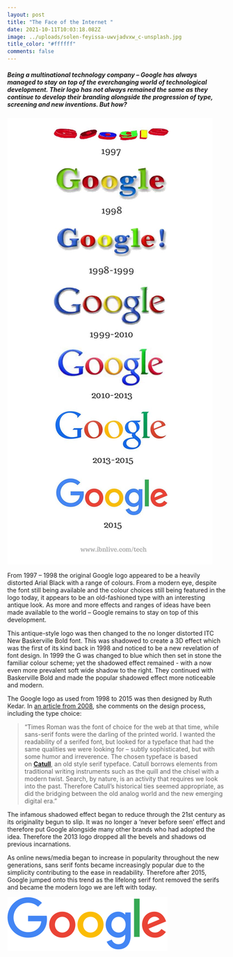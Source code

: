 ```yaml
---
layout: post
title: "The Face of the Internet "
date: 2021-10-11T10:03:18.082Z
image: ../uploads/solen-feyissa-uwvjadvxw_c-unsplash.jpg
title_color: "#ffffff"
comments: false
---
```

##### Being a multinational technology company – Google has always managed to stay on top of the everchanging world of technological development. Their logo has not always remained the same as they continue to develop their branding alongside the progression of type, screening and new inventions. But how?

![](../uploads/5ad441eef2582f2f626491297efe6f5e.jpg)

From 1997 – 1998 the original Google logo appeared to be a heavily distorted Arial Black with a range of colours. From a modern eye, despite the font still being available and the colour choices still being featured in the logo today, it appears to be an old-fashioned type with an interesting antique look. As more and more effects and ranges of ideas have been made available to the world – Google remains to stay on top of this development.  

This antique-style logo was then changed to the no longer distorted ITC New Baskerville Bold font. This was shadowed to create a 3D effect which was the first of its kind back in 1998 and noticed to be a new revelation of font design. In 1999 the G was changed to blue which then set in stone the familiar colour scheme; yet the shadowed effect remained - with a now even more prevalent soft wide shadow to the right. They continued with Baskerville Bold and made the popular shadowed effect more noticeable and modern.

The Google logo as used from 1998 to 2015 was then designed by Ruth Kedar. In [an article from 2008](http://blogoscoped.com/archive/2008-01-14-n16.html), she comments on the design process, including the type choice:

> “Times Roman was the font of choice for the web at that time, while sans-serif fonts were the darling of the printed world. I wanted the readability of a serifed font, but looked for a typeface that had the same qualities we were looking for – subtly sophisticated, but with some humor and irreverence. The chosen typeface is based on **[Catull](https://fontsinuse.com/typefaces/7582/catull)**, an old style serif typeface. Catull borrows elements from traditional writing instruments such as the quill and the chisel with a modern twist. Search, by nature, is an activity that requires we look into the past. Therefore Catull’s historical ties seemed appropriate, as did the bridging between the old analog world and the new emerging digital era.”

The infamous shadowed effect began to reduce through the 21st century as its originality begun to slip. It was no longer a ‘never before seen’ effect and therefore put Google alongside many other brands who had adopted the idea. Therefore the 2013 logo dropped all the bevels and shadows od previous incarnations. 

As online news/media began to increase in popularity throughout the new generations, sans serif fonts became increasingly popular due to the simplicity contributing to the ease in readability. Therefore after 2015, Google jumped onto this trend as the lifelong serif font removed the serifs and became the modern logo we are left with today.

![](../uploads/google_2015_logo.svg.png)